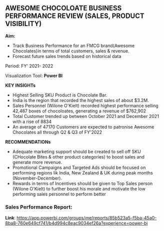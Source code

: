 ## AWESOME CHOCOLOATE BUSINESS PERFORMANCE REVIEW (SALES, PRODUCT VISIBILITY)

**Aim:** 
- Track Business Performance  for an FMCG brand(Awesome Chocolates)in terms of total customers, sales & revenue.
- Forecast future sales trends based on historical data

Period: FY' 2021- 2022

Visualization Tool: **Power BI**

**KEY INSIGHTs**
- Highest Selling SKU Product is Chocolate Bar.
- India is the region that recorded the highest sales of about $3.2M.
- Sales Personnel (Wilone O'Kielt) recorded highest performance selling 42,487 boxes of chocoloates, generating a revenue of $762,902
- Total Customer trended up between October 2021 and December 2021 with a rise of 8834
- An average of 47170 Customers are expected to patronise Awesome Chocolates all through Q2 & Q3 of FY'2022

**RECOMMENDATIONs**
- Adequate marketing support should be created to sell off SKU (CHocolate Bites & other product categories) to boost sales and generate more revenue.
- Promotional Campaigns and Targeted Ads should be focused on performing regions lik India, New Zealand & UK during peak months (November-December).
- Rewards in terms of Incentives should be given to Top Sales person (Wilone O'Kielt) to further boost his morale and motivate the low performing sales personnel to perform better


### Sales Performance Report:

**Link**: https://app.powerbi.com/groups/me/reports/85b523a5-f5ba-45a0-8ba8-760e649cf741/b4d994c8eac9034ef26a?experience=power-bi

